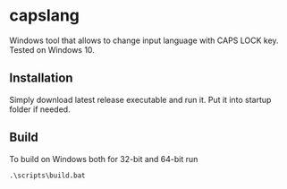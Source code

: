 # capslang
Windows tool that allows to change input language with CAPS LOCK key.
Tested on Windows 10.

## Installation
Simply download latest release executable and run it. Put it into startup
folder if needed.

## Build
To build on Windows both for 32-bit and 64-bit run
```
.\scripts\build.bat
```